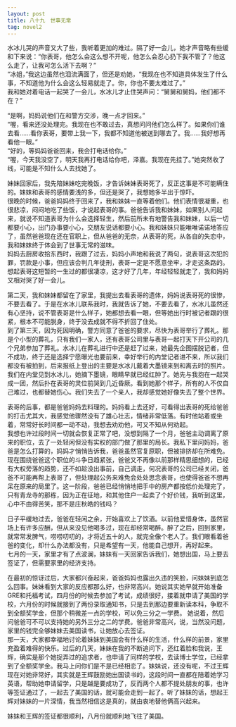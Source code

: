 ```yaml
---
layout: post
title: 八十九　世事无常
tag: novel2
---
```


水冰儿哭的声音又大了些，我听着更加的难过。隔了好一会儿，她才声音略有些缓和下来说：“你表哥，他怎么会这么想不开呢，他怎么会忍心扔下我不管了？他这么走了，让我可怎么活下去啊？”<br />
“冰姐，”我这边虽然也泪流满面了，但还是劝她，“我现在也不知道具体发生了什么事，不知道他为什么会这么轻易就走了。你，你也不要太难过了。”<br />
我和她对着电话一起哭了一会儿，水冰儿才止住哭声问：“舅舅和舅妈，他们都不在？”

“是啊，妈妈说他们在和警方交涉，晚一点才回来。”<br />
“喔，看来还没处理完。我现在也不敢过去，真想问问他们怎么样了。如果你们谁去看……看你表哥，要带上我一下，我都不知道他被送到哪去了。我……我好想再看他一眼。”<br />
“好的，等妈妈爸爸回来，我会打电话给你。”<br />
“喔，今天我没空了，明天我再打电话给你吧，泽嘉。我现在先挂了。”她突然收了线，可能是不知什么人去找她了。

妹妹回家后，我先陪妹妹吃完晚饭，才告诉妹妹表哥死了，反正这事是不可能瞒住的。妹妹和表哥的感情要浅的多，但还是哭了，我想她多半出于惊吓。<br />
很晚的时候，爸爸妈妈终于回来了，我和妹妹一直等着他们。他们表情很凝重，也很悲凉，闷闷地吃了些饭，才说起表哥的事。爸爸告诉我和妹妹，如果别人问起来，就说不知道表哥为什么会选择轻生，然后前所未有地警告我和妹妹，以后一切都要小心，出门办事要小心，交朋友说话都要小心。我和妹妹只能唯唯诺诺地答应了，虽然爸爸现在还在官职上，但从爸爸的无奈，从表哥的死，从各自的失恋中，我和妹妹终于体会到了世事无常的滋味。<br />
妈妈去厨房收拾东西时，我跟了过去，妈妈小声地和我说了两句，说表哥这次犯的罪，罚款是小事，但应该会判几年徒刑，表哥一定是不愿意坐牢，才走这条路的。想起表哥这短暂的一生过的都很凄凉，这才好了几年，年经轻轻就走了，我和妈妈又相对哭了好一会儿。

第二天，我和妹妹都留在了家里，我提出去看表哥的遗体，妈妈说表哥死的很惨，不要去看了。于是在水冰儿联系我时，我就告诉了她，不要去看了，水冰儿虽然还有心坚持，说不管表哥是什么样子，她都想去看一眼，但等她出行时被记者跟的很紧，根本不可能脱身，终于没去成就不得不折回了住处。<br />
到了第三天，因为死因明确，警方同意了爸爸的要求，尽快为表哥举行了葬礼。那是个小型的葬礼，只有我们一家人，还有表哥公司里与表哥一起打天下开公司的几个兄弟参加了葬礼。水冰儿在葬礼进行中还是赶了过来，她最先企图摆脱记者，但不成功，终于还是选择宁愿曝光也要前来，幸好举行的内堂记者进不来，所以我们都没有被拍到，后来报纸上登出的主要是水冰儿戴着大墨镜来到和离去时的照片。我们在内堂见到水冰儿，她摘下墨镜，眼睛早就已经红肿了。她先与我抱在一起哭成一团，然后扑在表哥的灵位前哭到几近昏厥。看到她那个样子，所有的人不仅自己难过，也都替她伤心。我们失去了一个亲人，我却感觉她好像失去了整个世界。

表哥的后事，都是爸爸妈妈去料理的。妈妈看上去还好，可看得出表哥的死给爸爸的打击尤其大，我感觉他骤然没有了雄心壮志，情绪非常低落。有时他站着或坐着，常常好长时间都一动不动，我想去劝劝他，可又不知从何劝起。<br />
我想也许过段时间一切就会恢复正常了吧，没想到隔了一个月，爸爸主动调离了原来的职位，去了一处轻闲但没有实权的部门做了那里的局长。我私下里问妈妈，爸爸是怎么打算的，妈妈才悄悄告诉我，爸爸虽然官复原职，但被排挤却在所难免。现在围绕爸爸这个职位的斗争日趋紧张，爸爸又不再像以前那样精思细想的，已经有大权旁落的趋势，还不如趁没出事前，自己调走，何况表哥的公司已经关闭，爸爸不可能再帮上表哥了，但处理起公务来难免会处处思念表哥，也使得爸爸不想再呆在原来的局里了。这一阶段，爸爸已经悄悄地把手中的房产都按低价处理完了，只有青龙寺的那栋，因为正在征地，和其他住户一起卖了个好价钱，我听到这里，心中不由得苦笑，那不是庄秋皓的钱吗？

日子平缓地过去，爸爸在轻闲之余，开始喜欢上了饮酒。以前他爱惜身体，虽然官场上有许多应酬，但从来没见他喝多过，现在却经常喝醉。醉了之后，回到家里，就常常发脾气，唠唠叨叨的，才将近五十的人，就完全像个老人了。我们眼看着爸爸的变化，却什么办法都没有，只是希望有一天，他能自己想开，再好起来。<br />
七月的一天，家里才有了点波澜，妹妹有一天回家告诉我们，她想出国，马上要去签证了，但需要家里的经济支持。

在最初的惊讶过后，大家都兴奋起来，爸爸妈妈也露出久违的笑脸，问妹妹到底怎么回事。妹妹看到大家的反应都那么好，也非常高兴。她说其实她早就开始准备GRE和托福考试，四月份的时候去参加了考试，成绩很好，接着就申请了美国的学校，六月份的时候就接到了两份录取通知书，只是去到那边要重新读本科，争取不到全额奖学金，但那个稍微差一点的学校，可以免三分之一学费。
她说着，然后问爸爸可不可以支持她的另外三分之二的学费。爸爸非常高兴，说，当然没问题，家里的钱完全够妹妹去美国读书，让她放心去签证。<br />
那一天，大家都幸福地讨论着妹妹到美国会有什么样的生活，什么样的前景，家里充盈着难得的快乐。过后的几天，妹妹在我的不断追问下，还红着脸和我说，王辉，确实是那个她捉弄过的追求者，也申请了同样的学校，去读博士学位，已经拿到了全额奖学金。我马上问你们是不是已经相恋了。妹妹说，还没有呢，不过王辉现在对她非常好，其实就是王辉鼓励她出国读书的，这段时间一直都在陪着她学习英语，帮助她申请留学，只是越是要成功了，反而两个人都不提处朋友的事，也许等签证通过了，一起去了美国的话，就可能会走到一起了。听了妹妹的话，想起王辉对妹妹的一片深情，我当然相信这是真的，就由衷地替他俩高兴起来。

妹妹和王辉的签证都很顺利，八月份就顺利地飞往了美国。